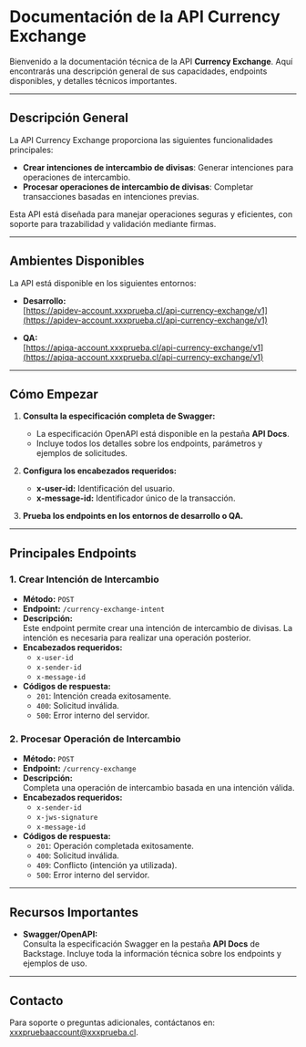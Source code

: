 # Documentación de la API Currency Exchange

Bienvenido a la documentación técnica de la API **Currency Exchange**. Aquí encontrarás una descripción general de sus capacidades, endpoints disponibles, y detalles técnicos importantes.

---

## **Descripción General**
La API Currency Exchange proporciona las siguientes funcionalidades principales:
- **Crear intenciones de intercambio de divisas**: Generar intenciones para operaciones de intercambio.
- **Procesar operaciones de intercambio de divisas**: Completar transacciones basadas en intenciones previas.

Esta API está diseñada para manejar operaciones seguras y eficientes, con soporte para trazabilidad y validación mediante firmas.

---

## **Ambientes Disponibles**
La API está disponible en los siguientes entornos:

- **Desarrollo:**  
  [https://apidev-account.xxxprueba.cl/api-currency-exchange/v1](https://apidev-account.xxxprueba.cl/api-currency-exchange/v1)

- **QA:**  
  [https://apiqa-account.xxxprueba.cl/api-currency-exchange/v1](https://apiqa-account.xxxprueba.cl/api-currency-exchange/v1)

---

## **Cómo Empezar**

1. **Consulta la especificación completa de Swagger:**
   - La especificación OpenAPI está disponible en la pestaña **API Docs**.
   - Incluye todos los detalles sobre los endpoints, parámetros y ejemplos de solicitudes.

2. **Configura los encabezados requeridos:**
   - **x-user-id:** Identificación del usuario.
   - **x-message-id:** Identificador único de la transacción.

3. **Prueba los endpoints en los entornos de desarrollo o QA.**

---

## **Principales Endpoints**

### **1. Crear Intención de Intercambio**
- **Método:** `POST`  
- **Endpoint:** `/currency-exchange-intent`
- **Descripción:**  
  Este endpoint permite crear una intención de intercambio de divisas. La intención es necesaria para realizar una operación posterior.
- **Encabezados requeridos:**
  - `x-user-id`
  - `x-sender-id`
  - `x-message-id`
- **Códigos de respuesta:**
  - `201`: Intención creada exitosamente.
  - `400`: Solicitud inválida.
  - `500`: Error interno del servidor.

### **2. Procesar Operación de Intercambio**
- **Método:** `POST`  
- **Endpoint:** `/currency-exchange`
- **Descripción:**  
  Completa una operación de intercambio basada en una intención válida.
- **Encabezados requeridos:**
  - `x-sender-id`
  - `x-jws-signature`
  - `x-message-id`
- **Códigos de respuesta:**
  - `201`: Operación completada exitosamente.
  - `400`: Solicitud inválida.
  - `409`: Conflicto (intención ya utilizada).
  - `500`: Error interno del servidor.

---

## **Recursos Importantes**
- **Swagger/OpenAPI:**  
  Consulta la especificación Swagger en la pestaña **API Docs** de Backstage. Incluye toda la información técnica sobre los endpoints y ejemplos de uso.

---

## **Contacto**
Para soporte o preguntas adicionales, contáctanos en:  
[xxxpruebaaccount@xxxprueba.cl](mailto:xxxpruebaaccount@xxxprueba.cl).
